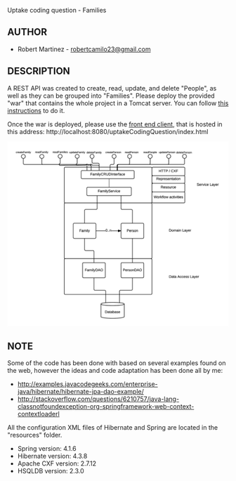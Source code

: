 Uptake coding question - Families

AUTHOR
------------------------------------------
* Robert Martinez - robertcamilo23@gmail.com

DESCRIPTION
------------------------------------------
A REST API was created to create, read, update, and delete "People", as well as they can be grouped into "Families". Please deploy the provided "war" that contains the whole project in a Tomcat server. You can follow [this instructions](http://www.codejava.net/servers/tomcat/how-to-deploy-a-java-web-application-on-tomcat) to do it.

Once the war is deployed, please use the [front end client](http://localhost:8080/uptakeCodingQuestion/index.html), that is hosted in this address: http://localhost:8080/uptakeCodingQuestion/index.html

![alt tag](https://raw.githubusercontent.com/robertcamilo23/uptakeCodingQuestion/master/uptakeCodingQuestion.png)


NOTE
------------------------------------------

Some of the code has been done with based on several examples found on the web, however the ideas and code adaptation 
has been done all by me:

* http://examples.javacodegeeks.com/enterprise-java/hibernate/hibernate-jpa-dao-example/
* http://stackoverflow.com/questions/6210757/java-lang-classnotfoundexception-org-springframework-web-context-contextloaderl

All the configuration XML files of Hibernate and Spring
are located in the "resources" folder.

* Spring version:     4.1.6
* Hibernate version:  4.3.8
* Apache CXF version: 2.7.12
* HSQLDB version: 2.3.0